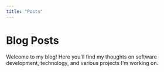 ```yaml
---
title: "Posts"
---
```


# Blog Posts

Welcome to my blog! Here you'll find my thoughts on software development, technology, and various projects I'm working on.